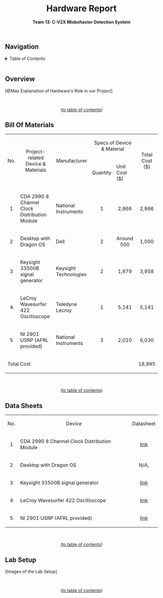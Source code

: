 <h1 align="center">Hardware Report</h1>

<p align="center"><b>Team 13: C-V2X Misbehavior Detection System</b></p>

<br/>


## Navigation

<!-- TABLE OF CONTENTS -->
<details>
  <summary>Table of Contents</summary>
  <ol>
    <li>
      <a href="#software-report">Title</a>
    </li>
    <li>
      <a href="#overview">Overview</a>
    </li>
    <li>
      <a href="#bill-of-materials">Bill Of Materials</a>
    </li>
    <li>
      <a href="#data-sheets">Data Sheets</a>
    </li>
    <li>
      <a href="#lab-setup">Lab Setup</a>
    </li>
  </ol>
</details>

<br/>


## Overview

[@Max Explanation of Hardware's Role in our Project]

<br/>
<p align="center">(<a href="#navigation">to table of contents</a>)</p>


## Bill Of Materials
<table>
    <tbody>
        <tr">
            <td colspan="1" rowspan="2">
                <p></p>
                <p align=center>No.</p>
            </td>
            <td colspan="1" rowspan="2">
                <p></p>
                <p align=center>Project-related Device &amp; Materials</p>
            </td>
            <td colspan="1" rowspan="2">
                <p></p>
                <p align=center>Manufacturer</p>
            </td>
            <td colspan="2" rowspan="1">
                <p align=center>Specs of Device &amp; Material</p>
            </td>
            <td colspan="1" rowspan="2">
                <p></p>
                <p align=center>Total Cost ($)</p>
            </td>
        </tr>
        <tr">
            <td colspan="1" rowspan="1">
                <p>Quantity </span></p>
            </td>
            <td colspan="1" rowspan="1">
                <p>Unit Cost ($)</p>
            </td>
        </tr>
        <tr>
            <td colspan="1" rowspan="1">
                <p align=center>1</p>
            </td>
            <td colspan="1" rowspan="1">
                <p>CDA 2990 8 Channel Clock Distribution Module</p>
            </td>
            <td colspan="1" rowspan="1">
                <p>National Instruments</p>
            </td>
            <td colspan="1" rowspan="1">
                <p align=center>1</p>
            </td>
            <td colspan="1" rowspan="1">
                <p align=center>2,866</p>
            </td>
            <td colspan="1" rowspan="1">
                <p align=center>2,866</p>
            </td>
        </tr>
        <tr>
            <td colspan="1" rowspan="1">
                <p align=center>2</p>
            </td>
            <td colspan="1" rowspan="1">
                <p>Desktop with Dragon OS</p>
            </td>
            <td colspan="1" rowspan="1">
                <p>Dell</p>
            </td>
            <td colspan="1" rowspan="1">
                <p align=center>2</p>
            </td>
            <td colspan="1" rowspan="1">
                <p align=center>Around 500</p>
            </td>
            <td colspan="1" rowspan="1">
                <p align=center>1,000</p>
            </td>
        </tr>
        <tr>
            <td colspan="1" rowspan="1">
                <p align=center>3</p>
            </td>
            <td colspan="1" rowspan="1">
                <p>Keysight 33500B signal generator</p>
            </td>
            <td colspan="1" rowspan="1">
                <p>Keysight Technologies</p>
            </td>
            <td colspan="1" rowspan="1">
                <p align=center>2</p>
            </td>
            <td colspan="1" rowspan="1">
                <p align=center>1,979</p>
            </td>
            <td colspan="1" rowspan="1">
                <p align=center>3,958</p>
            </td>
        </tr>
        <tr>
            <td colspan="1" rowspan="1">
                <p align=center>4</p>
            </td>
            <td colspan="1" rowspan="1">
                <p>LeCroy Wavesurfer 422 Oscilloscope</p>
            </td>
            <td colspan="1" rowspan="1">
                <p>Teledyne Lecroy</p>
            </td>
            <td colspan="1" rowspan="1">
                <p align=center>1</p>
            </td>
            <td colspan="1" rowspan="1">
                <p align=center>5,141</p>
            </td>
            <td colspan="1" rowspan="1">
                <p align=center>5,141</p>
            </td>
        </tr>
        <tr>
            <td colspan="1" rowspan="1">
                <p align=center>5</p>
            </td>
            <td colspan="1" rowspan="1">
                <p>NI 2901 USRP (AFRL provided)</p>
            </td>
            <td colspan="1" rowspan="1">
                <p>National Instruments</p>
            </td>
            <td colspan="1" rowspan="1">
                <p align=center>3</p>
            </td>
            <td colspan="1" rowspan="1">
                <p align=center>2,010</p>
            </td>
            <td colspan="1" rowspan="1">
                <p align=center>6,030</p>
            </td>
        </tr>
        <tr>
            <td colspan="5" rowspan="1">
                <p>Total Cost</p>
            </td>
            <td colspan="1" rowspan="1">
                <p align=center>18,995</p>
            </td>
        </tr>
    </tbody>
</table>

<br/>
<p align="center">(<a href="#navigation">to table of contents</a>)</p>


## Data Sheets

<table>
    <tbody>
        <tr">
            <td colspan="1" rowspan="1">
                <p align=center>No.</p>
            </td>
            <td colspan="1" rowspan="1">
                <p align=center>Device</p>
            </td>
            <td colspan="1" rowspan="1">
                <p align=center>Datasheet</p>
            </td>
        <tr>
            <td colspan="1" rowspan="1">
                <p align=center>1</p>
            </td>
            <td colspan="1" rowspan="1">
                <p>CDA 2990 8 Channel Clock Distribution Module</p>
            </td>
            <td colspan="1" rowspan="1">
                <p align=center><a href="https://www.ni.com/pdf/dspdf/en/ds-572">link</a></p>
            </td>
        </tr>
        <tr>
            <td colspan="1" rowspan="1">
                <p align=center>2</p>
            </td>
            <td colspan="1" rowspan="1">
                <p>Desktop with Dragon OS</p>
            </td>
            <td colspan="1" rowspan="1">
                <p align=center>N/A<a href="https://www.youtube.com/watch?v=dQw4w9WgXcQ">.</a></p>
            </td>
        </tr>
        <tr>
            <td colspan="1" rowspan="1">
                <p align=center>3</p>
            </td>
            <td colspan="1" rowspan="1">
                <p>Keysight 33500B signal generator</p>
            </td>
            <td colspan="1" rowspan="1">
                <p align=center><a href="https://www.keysight.com/us/en/assets/7018-05928/data-sheets/5992-2572.pdf">link</a></p>
            </td>
        </tr>
        <tr>
            <td colspan="1" rowspan="1">
                <p align=center>4</p>
            </td>
            <td colspan="1" rowspan="1">
                <p>LeCroy Wavesurfer 422 Oscilloscope</p>
            </td>
            <td colspan="1" rowspan="1">
                <p align=center><a href="https://cdn.teledynelecroy.com/files/manuals/ws-om-e_rev_b.pdf">link</a></p>
            </td>
        </tr>
        <tr>
            <td colspan="1" rowspan="1">
                <p align=center>5</p>
            </td>
            <td colspan="1" rowspan="1">
                <p>NI 2901 USRP (AFRL provided)</p>
            </td>
            <td colspan="1" rowspan="1">
                <p align=center><a href="https://www.ni.com/pdf/manuals/374925c.pdf">link</a></p>
            </td>
        </tr>
    </tbody>
</table>

<br/>
<p align="center">(<a href="#navigation">to table of contents</a>)</p>


## Lab Setup

[Images of the Lab Setup]

<br/>
<p align="center">(<a href="#navigation">to table of contents</a>)</p>
